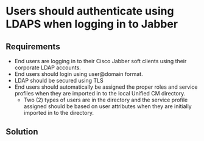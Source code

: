 # Users should authenticate using LDAPS when logging in to Jabber

## Requirements

- End users are logging in to their Cisco Jabber soft clients using their corporate LDAP accounts.
- End users should login using user@domain format.
- LDAP should be secured using TLS
- End users should automatically be assigned the proper roles and service profiles when they are imported in to the local Unified CM directory.
  - Two (2) types of users are in the directory and the service profile assigned should be based on user attributes when they are initially imported in to the directory.

## Solution
